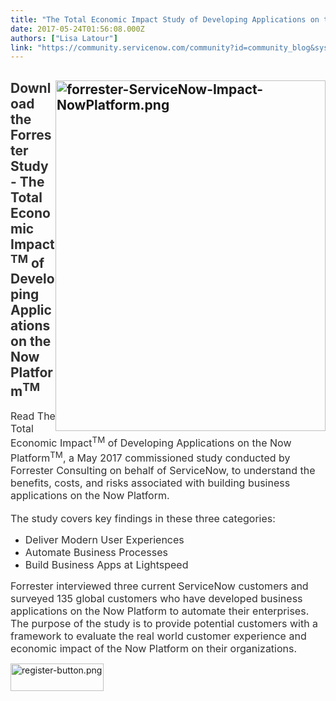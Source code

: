 ```yaml
---
title: "The Total Economic Impact Study of Developing Applications on the Now Platform"
date: 2017-05-24T01:56:08.000Z
authors: ["Lisa Latour"]
link: "https://community.servicenow.com/community?id=community_blog&sys_id=68edeae9dbd0dbc01dcaf3231f961907"
---
```

<div class="new-text-jumbo variation-demonow-page"><div class="title-block component text-component font-color-white gotham-hotel"><h2><img   alt="forrester-ServiceNow-Impact-NowPlatform.png" class="image-2 jive-image" height="562" src="6f244d42db90130468c1fb651f9619c8.iix" style="width: 432px; height: 561.6px; float: right;" width="432"/></h2><h2><span style="color: #303030;">Download the Forrester Study - The Total Economic Impact<sup>TM</sup> of Developing Applications on the Now Platform<sup>TM</sup></span></h2><p></p><p></p><p><span style="font-size: 12pt; color: #303030;">Read The Total Economic Impact<sup>TM</sup> of Developing Applications on the Now Platform<sup>TM</sup>, a May 2017 commissioned study conducted by Forrester Consulting on behalf of ServiceNow, to understand the benefits, costs, and risks associated with building business applications on the Now Platform.</span><br/><span style="font-size: 12pt; color: #303030;"> </span><br/><span style="font-size: 12pt; color: #303030;"> The study covers key findings in these three categories:</span></p><ul><li><span style="font-size: 12pt; color: #303030;">Deliver Modern User Experiences</span></li><li><span style="font-size: 12pt; color: #303030;">Automate Business Processes</span></li><li><span style="font-size: 12pt; color: #303030;">Build Business Apps at Lightspeed</span></li></ul><p></p><p><span style="font-size: 12pt; color: #303030;">Forrester interviewed three current ServiceNow customers and surveyed 135 global customers who have developed business applications on the Now Platform to automate their enterprises. The purpose of the study is to provide potential customers with a framework to evaluate the real world customer experience and economic impact of the Now Platform on their organizations.</span></p><p></p><p><a href="http://bit.ly/2rNKdrm"><img   alt="register-button.png" class="image-1 jive-image" height="44" src="c4e1c88adb98d3041dcaf3231f961912.iix" style="width: 149px; height: 44.2574px;" width="149"/></a></p></div></div>
